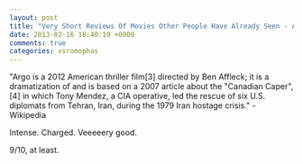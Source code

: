 ```yaml
---
layout: post
title: "Very Short Reviews Of Movies Other People Have Already Seen - Argo [2012]"
date: 2013-02-16 18:40:19 +0000
comments: true
categories: vsromophas
---
```


"Argo is a 2012 American thriller film[3] directed by Ben Affleck; it is a dramatization of and is based on a 2007 article about the "Canadian Caper",[4] in which Tony Mendez, a CIA operative, led the rescue of six U.S. diplomats from Tehran, Iran, during the 1979 Iran hostage crisis." - Wikipedia

Intense. Charged. Veeeeery good. 

9/10, at least.